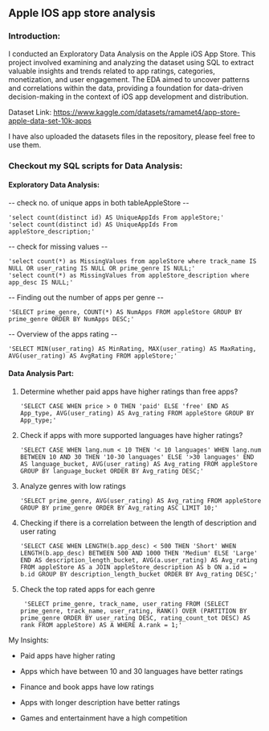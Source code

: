 ## Apple IOS app store analysis

### Introduction:

I conducted an Exploratory Data Analysis on the Apple iOS App Store. This project involved examining and analyzing the dataset using SQL to extract valuable insights and trends related to app ratings, categories, monetization, and user engagement. The EDA aimed to uncover patterns and correlations within the data, providing a foundation for data-driven decision-making in the context of iOS app development and distribution.

Dataset Link: https://www.kaggle.com/datasets/ramamet4/app-store-apple-data-set-10k-apps

I have also uploaded the datasets files in the repository, please feel free to use them.
  
### Checkout my SQL scripts for Data Analysis:

#### Exploratory Data Analysis:

-- check no. of unique apps in both tableAppleStore --


    'select count(distinct id) AS UniqueAppIds From appleStore;'
    'select count(distinct id) AS UniqueAppIds From appleStore_description;'

-- check for missing values --

    'select count(*) as MissingValues from appleStore where track_name IS NULL OR user_rating IS NULL OR prime_genre IS NULL;'
    'select count(*) as MissingValues from appleStore_description where app_desc IS NULL;'
    
-- Finding out the number of apps per genre --

    'SELECT prime_genre, COUNT(*) AS NumApps FROM appleStore GROUP BY prime_genre ORDER BY NumApps DESC;'

-- Overview of the apps rating --

    'SELECT MIN(user_rating) AS MinRating, MAX(user_rating) AS MaxRating, AVG(user_rating) AS AvgRating FROM appleStore;'

#### Data Analysis Part:

1. Determine whether paid apps have higher ratings than free apps?

       'SELECT CASE WHEN price > 0 THEN 'paid' ELSE 'free' END AS App_type, AVG(user_rating) AS Avg_rating FROM appleStore GROUP BY App_type;'

2. Check if apps with more supported languages have higher ratings?

       'SELECT CASE WHEN lang.num < 10 THEN '< 10 languages' WHEN lang.num BETWEEN 10 AND 30 THEN '10-30 languages' ELSE '>30 languages' END AS language_bucket, AVG(user_rating) AS Avg_rating FROM appleStore GROUP BY language_bucket ORDER BY Avg_rating DESC;'

3. Analyze genres with low ratings

       'SELECT prime_genre, AVG(user_rating) AS Avg_rating FROM appleStore GROUP BY prime_genre ORDER BY Avg_rating ASC LIMIT 10;'

4. Checking if there is a correlation between the length of description and user rating

       'SELECT CASE WHEN LENGTH(b.app_desc) < 500 THEN 'Short' WHEN LENGTH(b.app_desc) BETWEEN 500 AND 1000 THEN 'Medium' ELSE 'Large' END AS description_length_bucket, AVG(a.user_rating) AS Avg_rating FROM appleStore AS a JOIN appleStore_description AS b ON a.id = b.id GROUP BY description_length_bucket ORDER BY Avg_rating DESC;'

5. Check the top rated apps for each genre

        'SELECT prime_genre, track_name, user_rating FROM (SELECT prime_genre, track_name, user_rating, RANK() OVER (PARTITION BY prime_genre ORDER BY user_rating DESC, rating_count_tot DESC) AS rank FROM appleStore) AS A WHERE A.rank = 1;'

My Insights:

- Paid apps have higher rating

- Apps which have between 10 and 30 languages have better ratings

- Finance and book apps have low ratings

- Apps with longer description have better ratings

- Games and entertainment have a high competition












    
